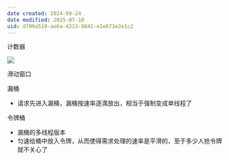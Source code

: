 ```yaml
---
date created: 2024-09-24
date modified: 2025-07-10
uid: d709a519-ae6a-4213-9841-e1e671e2e1c2
---
```


计数器

![](https://cdn-a.markji.com/files/634a9b373115befd5005f090_hd.png?e=1727092647504&token=xX63b9jqTlDOcGmctt5K9254rV0LG8hS9BmDeFBy:-OHyBQ8c3Pq4yt4djN2EQJI_BeM=)

滑动窗口

漏桶

- 请求先进入漏桶，漏桶按速率逐滴放出，相当于强制变成单线程了

令牌桶

- 漏桶的多线程版本
- 匀速给桶中放入令牌，从而使得需求处理的速率是平滑的，至于多少人抢令牌就不关心了
